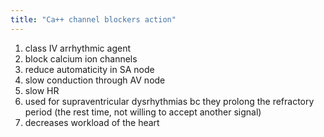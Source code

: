 ```yaml
---
title: "Ca++ channel blockers action"
---
```

1) class IV arrhythmic agent
2) block calcium ion channels 
3) reduce automaticity in SA node
4) slow conduction through AV node
5) slow HR
6) used for supraventricular dysrhythmias bc they prolong the refractory period (the rest time, not willing to accept another signal)
7) decreases workload of the heart

